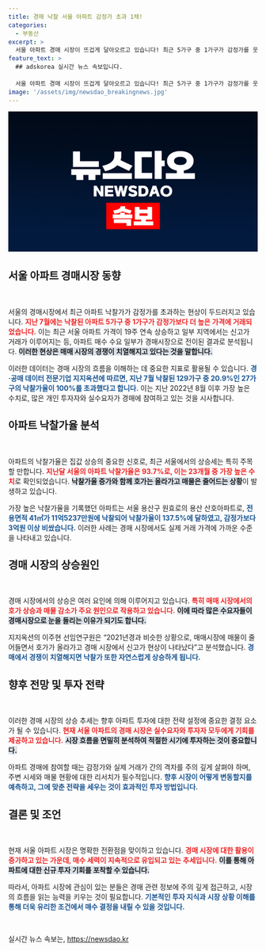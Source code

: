 ```yaml
---
title: 경매 낙찰 서울 아파트 감정가 초과 1채!
categories:
  - 부동산
excerpt: >
  서울 아파트 경매 시장이 뜨겁게 달아오르고 있습니다! 최근 5가구 중 1가구가 감정가를 웃도는 가격에 거래되며, 19주째 상승 중인 서울 아파트 가격의 흐름이 경매시장으로 분위기를 이동시켰습니다.
feature_text: >
  ## adskorea 실시간 뉴스 속보입니다.

  서울 아파트 경매 시장이 뜨겁게 달아오르고 있습니다! 최근 5가구 중 1가구가 감정가를 웃도는 가격에 거래되며, 19주째 상승 중인 서울 아파트 가격의 흐름이 경매시장으로 분위기를 이동시켰습니다.
image: '/assets/img/newsdao_breakingnews.jpg'
---
```


<p><img src="/assets/img/newsdao_breakingnews.jpg" alt="adskorea 속보" /></p>

<h2 data-ke-size="size26">서울 아파트 경매시장 동향</h2>

<p data-ke-size="size16">&nbsp;</p>

<p>서울의 경매시장에서 최근 아파트 낙찰가가 감정가를 초과하는 현상이 두드러지고 있습니다. <b><span style="color: #ee2323;">지난 7월에는 낙찰된 아파트 5가구 중 1가구가 감정가보다 더 높은 가격에 거래되었습니다.</span></b> 이는 최근 서울 아파트 가격이 19주 연속 상승하고 일부 지역에서는 신고가 거래가 이루어지는 등, 아파트 매수 수요 일부가 경매시장으로 전이된 결과로 분석됩니다. <b><span style="background-color: #21538527;">이러한 현상은 매매 시장의 경쟁이 치열해지고 있다는 것을 말합니다.</span></b> </p>

<p>이러한 데이터는 경매 시장의 흐름을 이해하는 데 중요한 지표로 활용될 수 있습니다. <b><span style="color: #1a5490;">경·공매 데이터 전문기업 지지옥션에 따르면, 지난 7월 낙찰된 129가구 중 20.9%인 27가구의 낙찰가율이 100%를 초과했다고 합니다.</span></b> 이는 지난 2022년 8월 이후 가장 높은 수치로, 많은 개인 투자자와 실수요자가 경매에 참여하고 있는 것을 시사합니다. </p>

<h2 data-ke-size="size26">아파트 낙찰가율 분석</h2>

<p data-ke-size="size16">&nbsp;</p>

<p>아파트의 낙찰가율은 집값 상승의 중요한 신호로, 최근 서울에서의 상승세는 특히 주목할 만합니다. <b><span style="color: #ee2323;">지난달 서울의 아파트 낙찰가율은 93.7%로, 이는 23개월 중 가장 높은 수치</span></b>로 확인되었습니다. <b><span style="background-color: #21538527;">낙찰가율 증가와 함께 호가는 올라가고 매물은 줄어드는 상황</span></b>이 발생하고 있습니다.</p>

<p>가장 높은 낙찰가율을 기록했던 아파트는 서울 용산구 원효로의 용산 산호아파트로, <b><span style="color: #1a5490;">전용면적 41㎡가 11억5237만원에 낙찰되어 낙찰가율이 137.5%에 달하였고, 감정가보다 3억원 이상 비쌌습니다.</span></b> 이러한 사례는 경매 시장에서도 실제 거래 가격에 가까운 수준을 나타내고 있습니다. </p>

<h2 data-ke-size="size26">경매 시장의 상승원인</h2>

<p data-ke-size="size16">&nbsp;</p>

<p>경매 시장에서의 상승은 여러 요인에 의해 이루어지고 있습니다. <b><span style="color: #ee2323;">특히 매매 시장에서의 호가 상승과 매물 감소가 주요 원인으로 작용하고 있습니다.</span></b> <b><span style="background-color: #21538527;">이에 따라 많은 수요자들이 경매시장으로 눈을 돌리는 이유가 되기도 합니다.</span></b> </p>

<p>지지옥션의 이주현 선임연구원은 “2021년경과 비슷한 상황으로, 매매시장에 매물이 줄어들면서 호가가 올라가고 경매 시장에서 신고가 현상이 나타났다”고 분석했습니다. <b><span style="color: #1a5490;">경매에서 경쟁이 치열해지면 낙찰가 또한 자연스럽게 상승하게 됩니다.</span></b></p>

<h2 data-ke-size="size26">향후 전망 및 투자 전략</h2>

<p data-ke-size="size16">&nbsp;</p>

<p>이러한 경매 시장의 상승 추세는 향후 아파트 투자에 대한 전략 설정에 중요한 결정 요소가 될 수 있습니다. <b><span style="color: #ee2323;">현재 서울 아파트의 경매 시장은 실수요자와 투자자 모두에게 기회를 제공하고 있습니다.</span></b> <b><span style="background-color: #21538527;">시장 흐름을 면밀히 분석하여 적절한 시기에 투자하는 것이 중요합니다.</span></b> </p>

<p>아파트 경매에 참여할 때는 감정가와 실제 거래가 간의 격차를 주의 깊게 살펴야 하며, 주변 시세와 매물 현황에 대한 리서치가 필수적입니다. <b><span style="color: #1a5490;">향후 시장이 어떻게 변동할지를 예측하고, 그에 맞춘 전략을 세우는 것이 효과적인 투자 방법입니다.</span></b></p>

<h2 data-ke-size="size26">결론 및 조언</h2>

<p data-ke-size="size16">&nbsp;</p>

<p>현재 서울 아파트 시장은 명확한 전환점을 맞이하고 있습니다. <b><span style="color: #ee2323;">경매 시장에 대한 활용이 증가하고 있는 가운데, 매수 세력이 지속적으로 유입되고 있는 추세입니다.</span></b> <b><span style="background-color: #21538527;">이를 통해 아파트에 대한 신규 투자 기회를 포착할 수 있습니다.</span></b> </p>

<p>따라서, 아파트 시장에 관심이 있는 분들은 경매 관련 정보에 주의 깊게 접근하고, 시장의 흐름을 읽는 능력을 키우는 것이 필요합니다. <b><span style="color: #1a5490;">기본적인 투자 지식과 시장 상황 이해를 통해 더욱 유리한 조건에서 매수 결정을 내릴 수 있을 것입니다.</span></b> </p>

<p data-ke-size="size16">&nbsp;</p>
실시간 뉴스 속보는, <a href="https://newsdao.kr" rel="dofollow">https://newsdao.kr</a>


